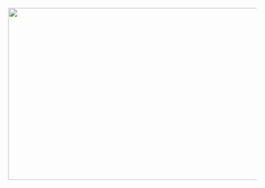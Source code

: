 
<p align="center">
  <img width="650" height="350" src="https://animesher.com/orig/1/149/1496/14963/animesher.com_gif-90s-anime-slam-dunk-1496308.gif">
</p>

